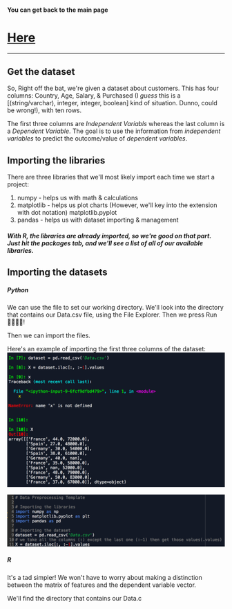 #### You can get back to the main page

# [Here](https://github.com/Lexscher/Machine_Learning/blob/master/README.md)

---

## Get the dataset

So, Right off the bat, we're given a dataset about customers. This has four columns:
Country, Age, Salary, & Purchased (I _guess_ this is a [(string/varchar), integer, integer, boolean] kind of situation. Dunno, could be wrong!), with ten rows.

The first three columns are _Independent Variabls_ whereas the last column is a _Dependent Variable_. The goal is to use the information from _independent variables_ to predict the outcome/value of _dependent variables_.

## Importing the libraries

There are three libraries that we'll most likely import each time we start a project:

1.  numpy - helps us with math & calculations
2.  matplotlib - helps us plot charts
    (However, we'll key into the extension with dot notation)
    matplotlib.pyplot
3.  pandas - helps us with dataset importing & management

##### With R, the libraries are already imported, so we're good on that part. Just hit the _*packages*_ tab, and we'll see a list of all of our available libraries.

## Importing the datasets

##### Python

We can use the file to set our working directory. We'll look into the directory that contains our Data.csv file, using the File Explorer. Then we press Run🏃‍♀️🏃‍♂️!

Then we can import the files.

Here's an example of importing the first three columns of the dataset:
![import datasets](/images/import_datasets1.png)

![import datasets2 ](images/import_datasets2.png)

##### R

It's a tad simpler! We won't have to worry about making a distinction between the matrix of features and the dependent variable vector.

We'll find the directory that contains our Data.c
